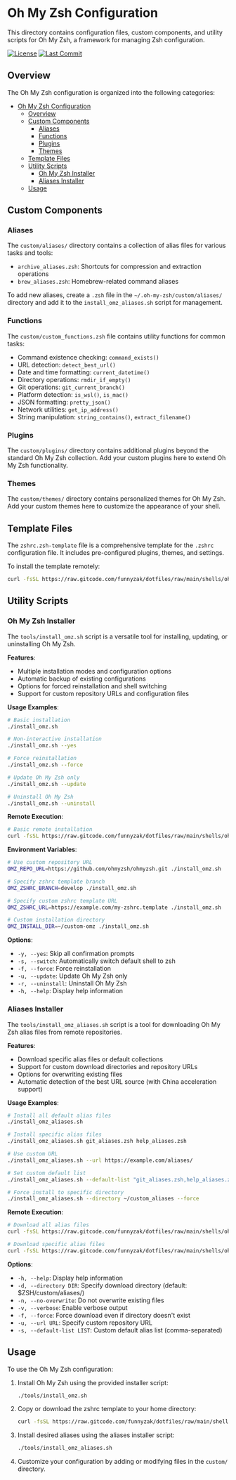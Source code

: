 # Oh My Zsh Configuration

This directory contains configuration files, custom components, and utility scripts for Oh My Zsh, a framework for managing Zsh configuration.

[![License](https://img.shields.io/badge/License-MIT-blue.svg)](../../LICENSE)
[![Last Commit](https://img.shields.io/github/last-commit/funnyzak/dotfiles)](https://github.com/funnyzak/dotfiles/commits/main)

## Overview

The Oh My Zsh configuration is organized into the following categories:

- [Oh My Zsh Configuration](#oh-my-zsh-configuration)
  - [Overview](#overview)
  - [Custom Components](#custom-components)
    - [Aliases](#aliases)
    - [Functions](#functions)
    - [Plugins](#plugins)
    - [Themes](#themes)
  - [Template Files](#template-files)
  - [Utility Scripts](#utility-scripts)
    - [Oh My Zsh Installer](#oh-my-zsh-installer)
    - [Aliases Installer](#aliases-installer)
  - [Usage](#usage)

## Custom Components

### Aliases

The `custom/aliases/` directory contains a collection of alias files for various tasks and tools:

- `archive_aliases.zsh`: Shortcuts for compression and extraction operations
- `brew_aliases.zsh`: Homebrew-related command aliases

To add new aliases, create a `.zsh` file in the `~/.oh-my-zsh/custom/aliases/` directory and add it to the `install_omz_aliases.sh` script for management.

### Functions

The `custom/custom_functions.zsh` file contains utility functions for common tasks:

- Command existence checking: `command_exists()`
- URL detection: `detect_best_url()`
- Date and time formatting: `current_datetime()`
- Directory operations: `rmdir_if_empty()`
- Git operations: `git_current_branch()`
- Platform detection: `is_wsl()`, `is_mac()`
- JSON formatting: `pretty_json()`
- Network utilities: `get_ip_address()`
- String manipulation: `string_contains()`, `extract_filename()`

### Plugins

The `custom/plugins/` directory contains additional plugins beyond the standard Oh My Zsh collection. Add your custom plugins here to extend Oh My Zsh functionality.

### Themes

The `custom/themes/` directory contains personalized themes for Oh My Zsh. Add your custom themes here to customize the appearance of your shell.

## Template Files

The `zshrc.zsh-template` file is a comprehensive template for the `.zshrc` configuration file. It includes pre-configured plugins, themes, and settings.

To install the template remotely:

```bash
curl -fsSL https://raw.gitcode.com/funnyzak/dotfiles/raw/main/shells/oh-my-zsh/zshrc.zsh-template -o ~/.zshrc
```

## Utility Scripts

### Oh My Zsh Installer

The `tools/install_omz.sh` script is a versatile tool for installing, updating, or uninstalling Oh My Zsh.

**Features**:
- Multiple installation modes and configuration options
- Automatic backup of existing configurations
- Options for forced reinstallation and shell switching
- Support for custom repository URLs and configuration files

**Usage Examples**:
```bash
# Basic installation
./install_omz.sh

# Non-interactive installation
./install_omz.sh --yes

# Force reinstallation
./install_omz.sh --force

# Update Oh My Zsh only
./install_omz.sh --update

# Uninstall Oh My Zsh
./install_omz.sh --uninstall
```

**Remote Execution**:
```bash
# Basic remote installation
curl -fsSL https://raw.gitcode.com/funnyzak/dotfiles/raw/main/shells/oh-my-zsh/tools/install_omz.sh | bash
```

**Environment Variables**:
```bash
# Use custom repository URL
OMZ_REPO_URL=https://github.com/ohmyzsh/ohmyzsh.git ./install_omz.sh

# Specify zshrc template branch
OMZ_ZSHRC_BRANCH=develop ./install_omz.sh

# Specify custom zshrc template URL
OMZ_ZSHRC_URL=https://example.com/my-zshrc.template ./install_omz.sh

# Custom installation directory
OMZ_INSTALL_DIR=~/custom-omz ./install_omz.sh
```

**Options**:
- `-y, --yes`: Skip all confirmation prompts
- `-s, --switch`: Automatically switch default shell to zsh
- `-f, --force`: Force reinstallation
- `-u, --update`: Update Oh My Zsh only
- `-r, --uninstall`: Uninstall Oh My Zsh
- `-h, --help`: Display help information

### Aliases Installer

The `tools/install_omz_aliases.sh` script is a tool for downloading Oh My Zsh alias files from remote repositories.

**Features**:
- Download specific alias files or default collections
- Support for custom download directories and repository URLs
- Options for overwriting existing files
- Automatic detection of the best URL source (with China acceleration support)

**Usage Examples**:
```bash
# Install all default alias files
./install_omz_aliases.sh

# Install specific alias files
./install_omz_aliases.sh git_aliases.zsh help_aliases.zsh

# Use custom URL
./install_omz_aliases.sh --url https://example.com/aliases/

# Set custom default list
./install_omz_aliases.sh --default-list "git_aliases.zsh,help_aliases.zsh"

# Force install to specific directory
./install_omz_aliases.sh --directory ~/custom_aliases --force
```

**Remote Execution**:
```bash
# Download all alias files
curl -fsSL https://raw.gitcode.com/funnyzak/dotfiles/raw/main/shells/oh-my-zsh/tools/install_omz_aliases.sh | bash -s -- --force

# Download specific alias files
curl -fsSL https://raw.gitcode.com/funnyzak/dotfiles/raw/main/shells/oh-my-zsh/tools/install_omz_aliases.sh | bash -s -- git_aliases.zsh system_aliases.zsh
```

**Options**:
- `-h, --help`: Display help information
- `-d, --directory DIR`: Specify download directory (default: $ZSH/custom/aliases/)
- `-n, --no-overwrite`: Do not overwrite existing files
- `-v, --verbose`: Enable verbose output
- `-f, --force`: Force download even if directory doesn't exist
- `-u, --url URL`: Specify custom repository URL
- `-s, --default-list LIST`: Custom default alias list (comma-separated)

## Usage

To use the Oh My Zsh configuration:

1. Install Oh My Zsh using the provided installer script:
   ```bash
   ./tools/install_omz.sh
   ```

2. Copy or download the zshrc template to your home directory:
   ```bash
   curl -fsSL https://raw.gitcode.com/funnyzak/dotfiles/raw/main/shells/oh-my-zsh/zshrc.zsh-template -o ~/.zshrc
   ```

3. Install desired aliases using the aliases installer script:
   ```bash
   ./tools/install_omz_aliases.sh
   ```

4. Customize your configuration by adding or modifying files in the `custom/` directory.